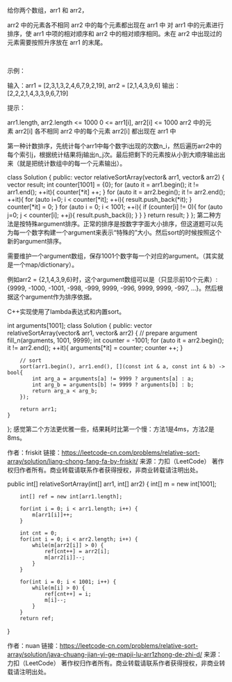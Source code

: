 给你两个数组，arr1 和 arr2，

arr2 中的元素各不相同
arr2 中的每个元素都出现在 arr1 中
对 arr1 中的元素进行排序，使 arr1 中项的相对顺序和 arr2 中的相对顺序相同。未在 arr2 中出现过的元素需要按照升序放在 arr1 的末尾。

 

示例：

输入：arr1 = [2,3,1,3,2,4,6,7,9,2,19], arr2 = [2,1,4,3,9,6]
输出：[2,2,2,1,4,3,3,9,6,7,19]
 

提示：

arr1.length, arr2.length <= 1000
0 <= arr1[i], arr2[i] <= 1000
arr2 中的元素 arr2[i] 各不相同
arr2 中的每个元素 arr2[i] 都出现在 arr1 中


第一种计数排序，先统计每个arr1中每个数字i出现的次数n_i，然后遍历arr2中的每个索引j，根据统计结果将j输出n_j次。最后把剩下的元素按从小到大顺序输出出来（就是把统计数组中的每一个元素输出）。

class Solution {
public:
    vector<int> relativeSortArray(vector<int>& arr1, vector<int>& arr2) {
        vector<int> result;
        int counter[1001] = {0}; 
        for (auto it = arr1.begin(); it != arr1.end(); ++it){
            counter[*it] ++;
        }
        for (auto it = arr2.begin(); it != arr2.end(); ++it){
            for (auto i=0; i < counter[*it]; ++i){
                result.push_back(*it);
            }
            counter[*it] = 0;
        }
        for (auto i = 0; i < 1001; ++i){
            if (counter[i] != 0){
                for (auto j=0; j < counter[i]; ++j){
                    result.push_back(i);
                }
            }
        }
        return result;
    }
};
第二种方法是按特殊argument排序。正常的排序是按数字字面大小排序，但这道题可以先为每一个数字构建一个argument来表示“特殊的”大小。然后sort的时候按照这个新的argument排序。

需要维护一个argument数组，保存1001个数字每一个对应的argument。（其实就是一个map/dictionary）。

例如arr2 = {2,1,4,3,9,6}时，这个argument数组可以是（只显示前10个元素）: {9999, -1000, -1001, -998, -999, 9999, -996, 9999, 9999, -997, ...}。然后根据这个argument作为排序依据。

C++实现使用了lambda表达式和内置sort。

int arguments[1001];
class Solution {
public:
    vector<int> relativeSortArray(vector<int>& arr1, vector<int>& arr2) {
        // prepare argument
        fill_n(arguments, 1001, 9999);
        int counter = -1001;
        for (auto it = arr2.begin(); it != arr2.end(); ++it){
            arguments[*it] = counter;
            counter ++;
        }

        // sort
        sort(arr1.begin(), arr1.end(), [](const int & a, const int & b) -> bool{
            int arg_a = arguments[a] != 9999 ? arguments[a] : a;
            int arg_b = arguments[b] != 9999 ? arguments[b] : b;
            return arg_a < arg_b;
        });

        return arr1;
    }
};
感觉第二个方法更优雅一些，结果耗时比第一个慢：方法1是4ms，方法2是8ms。

作者：friskit
链接：https://leetcode-cn.com/problems/relative-sort-array/solution/liang-chong-fang-fa-by-friskit/
来源：力扣（LeetCode）
著作权归作者所有。商业转载请联系作者获得授权，非商业转载请注明出处。


public int[] relativeSortArray(int[] arr1, int[] arr2) {
        int[] m = new int[1001];
        
        int[] ref = new int[arr1.length];
        
        for(int i = 0; i < arr1.length; i++) {
            m[arr1[i]]++;
        }
        
        int cnt = 0;
        for(int i = 0; i < arr2.length; i++) {
            while(m[arr2[i]] > 0) {
                ref[cnt++] = arr2[i];
                m[arr2[i]]--;
            }
        }
        
        for(int i = 0; i < 1001; i++) {
            while(m[i] > 0) {
                ref[cnt++] = i;
                m[i]--;
            }
        }
        return ref;
}

作者：nuan
链接：https://leetcode-cn.com/problems/relative-sort-array/solution/java-chuang-jian-yi-ge-mapji-lu-arr1zhong-de-zhi-d/
来源：力扣（LeetCode）
著作权归作者所有。商业转载请联系作者获得授权，非商业转载请注明出处。